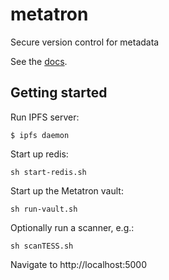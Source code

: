 # metatron

Secure version control for metadata

See the [docs](docs/README.md).

## Getting started

Run IPFS server:
```
$ ipfs daemon
```

Start up redis:
```
sh start-redis.sh
```

Start up the Metatron vault:
```
sh run-vault.sh
```

Optionally run a scanner, e.g.:
```
sh scanTESS.sh
```

Navigate to http://localhost:5000
